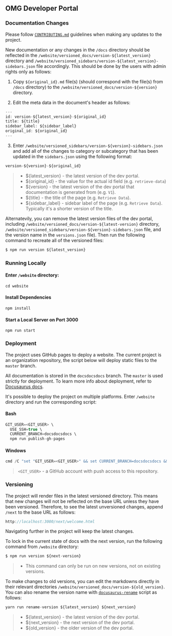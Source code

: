 ## OMG Developer Portal

### Documentation Changes

Please follow [`CONTRIBUTING.md`](./CONTRIBUTING.md) guidelines when making any updates to the project.

New documentation or any changes in the `/docs` directory should be reflected in the `/website/versioned_docs/version-${latest_version}` directory and `/website/versioned_sidebars/version-${latest_version}-sidebars.json` file accordingly. This should be done by the users with admin rights only as follows:

1. Copy `${original_id}.md` file(s) (should correspond with the file(s) from `/docs` directory) to the `/website/versioned_docs/version-${version}` directory.

2. Edit the meta data in the document's header as follows:
  
```js
---
id: version-${latest_version}-${original_id}
title: ${title}
sidebar_label: ${sidebar_label}
original_id: ${original_id}
---
```

3. Enter `/website/versioned_sidebars/version-${version}-sidebars.json` and add all of the changes to category or subcategory that has been updated in the `sidebars.json` using the following format:

```js
version-${version}-${original_id}
```

> - ${latest_version} - the latest version of the dev portal.
> - ${original_id} - the value for the actual id field (e.g. `retrieve-data`)
> - ${version} - the latest version of the dev portal that documentation is generated from (e.g. `V1`).
> - ${title} - the title of the page (e.g. `Retrieve Data`).
> - ${sidebar_label} - sidebar label of the page (e.g. `Retrieve Data`). Typically it's a shorter version of the title.

Alternatevily, you can remove the latest version files of the dev portal, including `/website/versioned_docs/version-${latest-version}` directory, `/website/versioned_sidebars/version-${version}-sidebars.json` file, and the version name in the `versions.json` file). Then run the following command to recreate all of the versioned files:

```js
$ npm run version ${latest_version}
```

### Running Locally

#### Enter `/website` directory:

```
cd website
```

#### Install Dependencies

```
npm install
```

#### Start a Local Server on Port 3000

```
npm run start
```

### Deployment

The project uses GitHub pages to deploy a website. The current project is an organization repository, the script below will deploy static files to the `master` branch.

All documentation is stored in the `docsdocsdocs` branch. The `master` is used strictly for deployment. To learn more info about deployment, refer to [Docusaurus docs](https://github.com/facebook/docusaurus/blob/master/docs/getting-started-publishing.md#using-github-pages). 

It's possible to deploy the project on multiple platforms. Enter `/website` directory and run the corresponding script:

#### Bash

```js
GIT_USER=<GIT_USER> \ 
  USE_SSH=true \
  CURRENT_BRANCH=docsdocsdocs \
  npm run publish-gh-pages
```

#### Windows

```js
cmd /C "set "GIT_USER=<GIT_USER>" && set CURRENT_BRANCH=docsdocsdocs && set USE_SSH=true && yarn deploy"
```

> `<GIT_USER>` - a GitHub account with push access to this repository.

### Versioning

The project will render files in the latest versioned directory. This means that new changes will not be reflected on the base URL unless they have been versioned. Therefore, to see the latest unversioned changes, append `/next` to the base URL as follows:

```js
http://localhost:3000/next/welcome.html
```

Navigating further in the project will keep the latest changes.

To lock in the current state of docs with the next version, run the following command from `/website` directory:

```js
$ npm run version ${next-version}
```

> - This command can only be run on new versions, not on existing versions.

To make changes to old versions, you can edit the markdowns directly in their relevant directories `/website/versioned_docs/version-${old_version}`. You can also rename the version name with [`docusaurus-rename`](https://docusaurus.io/docs/en/versioning#renaming-existing-versions) script as follows:

```js
yarn run rename-version ${latest_version} ${next_version}
```

> - ${latest_version} - the latest version of the dev portal.
> - ${next_version} - the next version of the dev portal.
> - ${old_version} - the older version of the dev portal.
